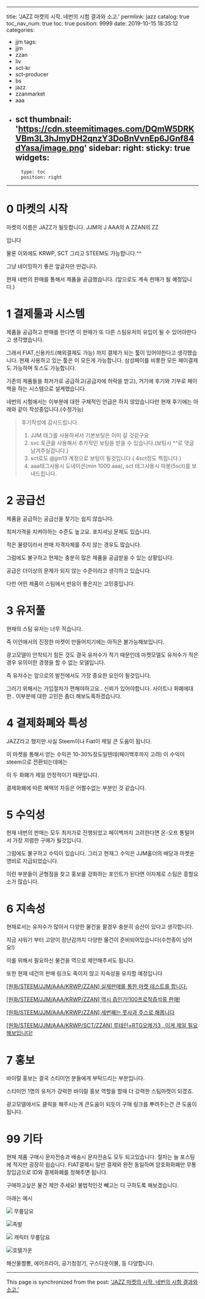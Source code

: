 
---
title: 'JAZZ 마켓의 시작. 네번의 시험 결과와 소고.'
permlink: jazz
catalog: true
toc_nav_num: true
toc: true
position: 9999
date: 2019-10-15 18:35:12
categories:
- jjm
tags:
- jjm
- zzan
- liv
- sct-kr
- sct-producer
- bs
- jazz
- zzanmarket
- aaa
- sct
thumbnail: 'https://cdn.steemitimages.com/DQmW5DRKVBm3L3hJmyDH2qnzY3DoBnVvnEp6JGnf84dYasa/image.png'
sidebar:
    right:
        sticky: true
widgets:
    -
        type: toc
        position: right
---


# 0  마켓의 시작
마켓의 이름은 JAZZ가 될듯합니다.
JJM의 J
AAA의 A
ZZAN의 ZZ 

입니다

물론 이외에도 KRWP, SCT 그리고 STEEM도 가능합니다.^^

그냥 네이밍하기 좋은 앞글자만 딴겁니다. 

현재 네번의 판매를 통해서 제품을 공급했습니다. 
(앞으로도 계속 판매가 될 예정입니다.)

# 1 결제툴과 시스템
제품을 공급하고 판매를 한다면 
이 판매가 또 다른 스팀유저의 유입이 될 수 있어야한다고 생각했습니다.

그래서 FIAT,신용카드(해외결제도 가능) 까지 결제가 되는 툴이 있어야한다고 생각했습니다.
현재 사용하고 있는 툴은 이 모든게 가능합니다. 
삼성페이를 비롯한 모든 페이결제도 가능하며 토스도 가능합니다.

기존의 제품들을 최저가로 공급하고(공급자에 허락을 받고), 거기에 후기와 기부로 페이백을 하는 시스템으로 설계했습니다.

네번의 시험에서는 이부분에 대한 구체적인 언급은 하지 않았습니다만 현재 후기에는 아래와 같이 작성중입니다.(수정가능)
>후기작성에 감사드립니다.
>1. JJM 태그를 사용하셔서 기본보팅은 이미 갈 것같구요 
>2. svc 토큰을 사용해서 추가적인 보팅을 받을 수 있습니다.(보팅시 ^^로 댓글남겨주실겁니다.)
>3. sct로도 @jjm13 계정으로 보팅이 될것입니다.( 4sct정도 찍힙니다.)
>4. aaa태그사용시 도네이션(min 1000 aaa), sct 태그사용시 따봉(5sct)를 보내드립니다.


# 2 공급선

제품을 공급하는 공급선을 찾기는 쉽지 않습니다. 

최저가격을 지켜야하는 수준도 높고요. 포지셔닝 문제도 있습니다.

적은 물량이라서 판매 자격자체를 주지 않는 경우도 많습니다.

그럼에도 불구하고 현재는 충분히 많은 제품을 공급받을 수 있는 상황입니다.

공급은 더이상의 문제가 되지 않는 수준이라고 생각하고 있습니다.

다만 어떤 제품이 스팀에서 반응이 좋은지는 고민중입니다.

# 3 유저풀

현재의 스팀 유저는 너무 적습니다.

즉 이안에서의 진정한 마켓이 만들어지기에는 아직은 불가능해보입니다.

광고모델이 안착되기 힘든 것도 결국 유저수가 적기 때문인데 마켓모델도 유저수가 적은 경우 유의미한 경쟁을 할 수 없는 모델입니다.

즉 유저수는 앞으로의 발전에서도 가장 중요한 요인이 될것입니다. 

그러기 위해서는 가입절차가 편해야하고요.. 신뢰가 있어야합니다. 사이트나 화폐에대한.. 이부분에 대한 고민은 좀더 해보도록하겠습니다.

# 4 결제화폐와 특성

JAZZ라고 했지만 사실 Steem이나 Fiat이 제일 큰 도움이 됩니다.

이 마켓을 통해서 얻는 수익은 10-30%정도일텐데(페이백후까지 고려) 이 수익이 steem으로 전환되는데에는 

이 두 화폐가 제일 안정적이기 때문입니다.

결제화폐에 따른 혜택의 차등은 어쩔수없는 부분인 것 같습니다.

# 5 수익성
현재 네번의 판매는 모두 최저가로 진행되었고 페이백까지 고려한다면 온-오프 통털어서 가장 저렴한 구매가 될것입니다.

그럼에도 불구하고 수익이 있습니다. 그리고 현재그 수익은 JJM홀더의 배당과 마켓운영비로 지급되었습니다. 

이런 부분들이 균형점을 찾고 홍보를 강화하는 포인트가 된다면 이자체로 스팀은 흥할요소가 많습니다.

# 6 지속성
현재로서는 유저수가 많아서 다양한 물건을 팔경우 충분히 승산이 있다고 생각합니다.

지금 샤워기 부터 고양이 장난감까지 다양한 물건이 준비되어있습니다(수천종이 넘어요!)

이를 위해서 필요하신 물건을 역으로 제안해주셔도 됩니다.

또한 현재 네건의 판매 링크도 죽이지 않고 지속성을 유지할 예정입니다 


[[원화/STEEM/JJM/AAA/KRWP/ZZAN] 실제판매를 통한 마켓 테스트를 합니다.](https://www.steemcoinpan.com/jjm/@virus707/steem-jjm-aaa-krwp-zzan)

[[원화/STEEM/JJM/AAA/KRWP/ZZAN] 역시 즙인가!100프로착즙석류 판매!](https://steemit.com/jjm/@virus707/steem-jjm-aaa-krwp-zzan-100)

[[원화/STEEM/JJM/AAA/KRWP/ZZAN] 세번째는 풋사과 주스로 해봅니다](https://steemit.com/jjm/@virus707/3zy9kn-steem-jjm-aaa-krwp-zzan)

[[원화/STEEM/JJM/AAA/KRWP/SCT/ZZAN] 루테인+RTG오메가3 , 이게 제일 필요해보입니다!](https://steemit.com/jjm/@virus707/steem-jjm-aaa-krwp-zzan-rtg-3)


# 7 홍보
바이럴 홍보는 결국 스티미언 분들에게 부탁드리는 부분입니다.

스티미언 1명의 유저가 강력한 바이럴 홍보 역할을 할때 더 강력한 스팀마켓이 되겠죠. 

광고모델에서도 클릭을 해주시는게 큰도움이 되듯이 구매 링크를 뿌려주는건 큰 도움이 됩니다.

# 99 기타

현재 제품 구매시 문자전송과 배송시 문자전송도 모두 되고있습니다.
절차는 늘 포스팅에 적지만 굉장히 쉽습니다.
FIAT결제시 일반 결제와 완전 동일하며 암호화화폐만 무통장입금으로 ID와 결제화폐를 정해주면 됩니다.

구매하고싶은 물건 제안 주세요! 불법적인것 빼고는 다 구하도록 해보겠습니다. 

아래는 예시

![](https://cdn.steemitimages.com/DQmW5DRKVBm3L3hJmyDH2qnzY3DoBnVvnEp6JGnf84dYasa/image.png) 무릎담요

![](https://cdn.steemitimages.com/DQmUop8iM5FpE3hfTjMWxbuysgPBRWZUA4iSL4TCXfkHGTQ/image.png)족발

![](https://cdn.steemitimages.com/DQmaJxMxqt725QVf7Yay1yUmsdB4TMRMix25TojmxgHZt3W/image.png) 캐릭터 무릎담요

![](https://cdn.steemitimages.com/DQmZ8sT1qTV2iNMs1trYwfa9neZ7p3tykgcMeisu1667Haj/image.png)호텔가운

해산물짬뽕, 에어프라이, 공기청정기, 구스다운이불, 등 다양합니다.

- - -

This page is synchronized from the post: ['JAZZ 마켓의 시작. 네번의 시험 결과와 소고.'](https://steemit.com/@virus707/jazz)
